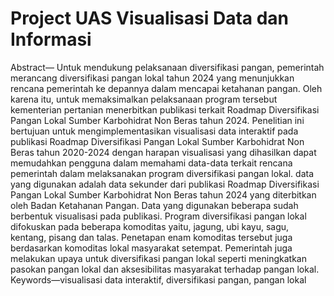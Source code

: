 # Project UAS Visualisasi Data dan Informasi

Abstract— Untuk mendukung pelaksanaan diversifikasi pangan, pemerintah merancang diversifikasi pangan lokal tahun 2024 yang menunjukkan rencana pemerintah ke depannya dalam mencapai ketahanan pangan. Oleh karena itu, untuk memaksimalkan pelaksanaan program tersebut kementerian pertanian menerbitkan publikasi terkait Roadmap Diversifikasi Pangan Lokal Sumber Karbohidrat Non Beras tahun 2024. Penelitian ini bertujuan untuk mengimplementasikan visualisasi data interaktif pada publikasi Roadmap Diversifikasi Pangan Lokal Sumber Karbohidrat Non Beras tahun 2020-2024 dengan harapan visualisasi yang dihasilkan dapat memudahkan pengguna dalam memahami data-data terkait rencana pemerintah dalam melaksanakan program diversifikasi pangan lokal. data yang digunakan adalah data sekunder dari publikasi Roadmap Diversifikasi Pangan Lokal Sumber Karbohidrat Non Beras tahun 2024 yang diterbitkan oleh Badan Ketahanan Pangan. Data yang digunakan beberapa sudah berbentuk visualisasi pada publikasi. Program diversifikasi pangan lokal difokuskan pada beberapa komoditas yaitu, jagung, ubi kayu, sagu, kentang, pisang dan talas. Penetapan enam komoditas tersebut juga berdasarkan komoditas lokal masyarakat setempat. Pemerintah juga melakukan upaya untuk diversifikasi pangan lokal seperti meningkatkan pasokan pangan lokal dan aksesibilitas masyarakat terhadap pangan lokal.
Keywords—visualisasi data interaktif, diversifikasi pangan, pangan lokal

